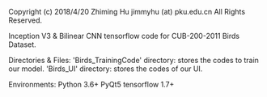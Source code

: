 Copyright (c) 2018/4/20 Zhiming Hu jimmyhu (at) pku.edu.cn All Rights Reserved.

Inception V3 & Bilinear CNN tensorflow code for CUB-200-2011 Birds Dataset.


Directories & Files:
'Birds_TrainingCode' directory: stores the codes to train our model.
'Birds_UI' directory: stores the codes of our UI.


Environments:
Python 3.6+
PyQt5
tensorflow 1.7+

